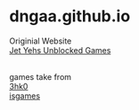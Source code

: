 # dngaa.github.io
Originial Website <br>
[Jet Yehs Unblocked Games](jetyeh.vodka) <br><br>

games take from <br>
[3hk0](https://github.com/3kh0/3kh0.github.io) <br>
[isgames](https://github.com/isgames/isgames.github.io
)

